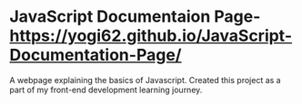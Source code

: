 # JavaScript Documentaion Page-https://yogi62.github.io/JavaScript-Documentation-Page/
 A webpage explaining the basics of Javascript. Created this project as a part of my front-end development learning journey.
